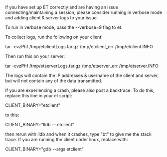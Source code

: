 If you have set up ET correctly and are having an issue connecting/maintaining a session, please consider running in verbose mode and adding client & server logs to your issue.

To run in verbose mode, pass the --verbose=9 flag to et.

To collect logs, run the following on your client:

tar -cvzPhf /tmp/etclientLogs.tar.gz /tmp/etclient_err /tmp/etclient.INFO

Then run this on your server:

tar -cvzPhf /tmp/etserverLogs.tar.gz /tmp/etserver_err /tmp/etserver.INFO

The logs will contain the IP addresses & username of the client and server, but will not contain any of the data transmitted.

If you are experiencing a crash, please also post a backtrace.  To do this, replace this line in your et script:

CLIENT_BINARY="etclient"

to this:

CLIENT_BINARY="lldb -- etclient"

then rerun with lldb and when it crashes, type "bt" to give me the stack trace.  If you are running the client under linux, replace with:

CLIENT_BINARY="gdb --args etclient"
